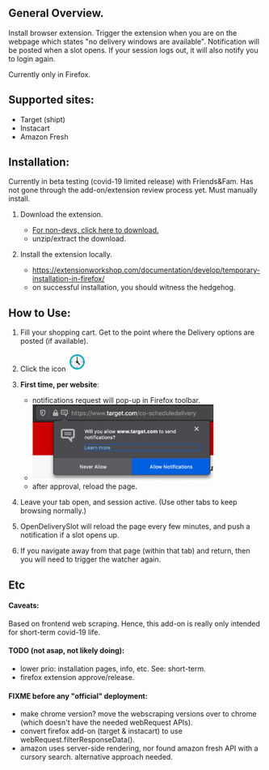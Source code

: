 ## General Overview.
Install browser extension. Trigger the extension when you are on the webpage which states "no delivery windows are available". Notification will be posted when a slot opens. If your session logs out, it will also notify you to login again.

Currently only in Firefox.


## Supported sites:
* Target (shipt)
* Instacart
* Amazon Fresh


## Installation:
Currently in beta testing (covid-19 limited release) with Friends&Fam. Has not gone through the add-on/extension review process yet. Must manually install.

1. Download the extension.
    * [For non-devs, click here to download.](https://github.com/wiedld/open-delivery-slot/archive/master.tar.gz)
    * unzip/extract the download.

2. Install the extension locally.
    * https://extensionworkshop.com/documentation/develop/temporary-installation-in-firefox/
    * on successful installation, you should witness the hedgehog.


## How to Use:
1. Fill your shopping cart. Get to the point where the Delivery options are posted (if available).

2. Click the icon ![watch_icon](firefox/icons/watch-38.png)

3. **First time, per website**:
    * notifications request will pop-up in Firefox toolbar.
    * <img src="./firefox/icons/readme_notifications.png" height="150">
    * after approval, reload the page.

4. Leave your tab open, and session active. (Use other tabs to keep browsing normally.)

5. OpenDeliverySlot will reload the page every few minutes, and push a notification if a slot opens up.

6. If you navigate away from that page (within that tab) and return, then you will need to trigger the watcher again.


## Etc

#### Caveats:
Based on frontend web scraping. Hence, this add-on is really only intended for short-term covid-19 life.

#### TODO (not asap, not likely doing):
* lower prio: installation pages, info, etc. See: short-term.
* firefox extension approve/release.


#### FIXME before any "official" deployment:
* make chrome version? move the webscraping versions over to chrome (which doesn't have the needed webRequest APIs).
* convert firefox add-on (target & instacart) to use webRequest.filterResponseData().
* amazon uses server-side rendering, nor found amazon fresh API with a cursory search. alternative approach needed.
